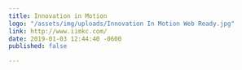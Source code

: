 ```yaml
---
title: Innovation in Motion
logo: "/assets/img/uploads/Innovation In Motion Web Ready.jpg"
link: http://www.iimkc.com/
date: 2019-01-03 12:44:40 -0600
published: false

---
```

